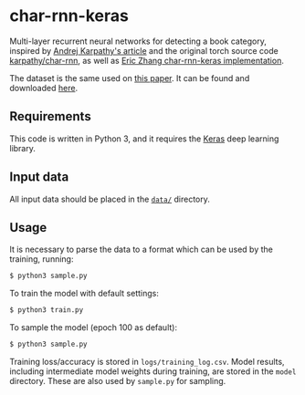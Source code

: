 # char-rnn-keras

Multi-layer recurrent neural networks for detecting a book category, inspired by [Andrej Karpathy's article](http://karpathy.github.io/2015/05/21/rnn-effectiveness) and the original torch source code [karpathy/char-rnn](https://github.com/karpathy/char-rnn), as well as [Eric Zhang char-rnn-keras implementation](https://github.com/ekzhang/char-rnn-keras).

The dataset is the same used on [this paper](https://arxiv.org/abs/1610.09204). It can be found and downloaded [here](https://github.com/uchidalab/book-dataset/blob/master/Task2).

## Requirements

This code is written in Python 3, and it requires the [Keras](https://keras.io) deep learning library.

## Input data

All input data should be placed in the [`data/`](./data) directory.

## Usage

It is necessary to parse the data to a format which can be used by the training, running:
```bash
$ python3 sample.py
```

To train the model with default settings:
```bash
$ python3 train.py
```

To sample the model (epoch 100 as default):
```bash
$ python3 sample.py
```

Training loss/accuracy is stored in `logs/training_log.csv`. Model results, including intermediate model weights during training, are stored in the `model` directory. These are also used by `sample.py` for sampling.

